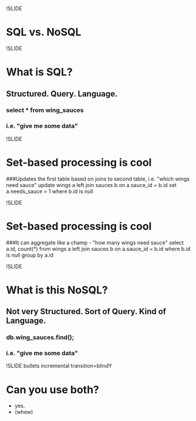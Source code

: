 !SLIDE
# SQL vs. NoSQL

!SLIDE
# What is SQL?
## Structured.  Query.  Language.
### select * from wing_sauces
### i.e. "give me some data"

!SLIDE
# Set-based processing is cool
###Updates the first table based on joins to second table, i.e. "which wings need sauce"
	update wings a
	left join sauces b
	on a.sauce_id = b.id
	set a.needs_sauce = 1
	where b.id is null

!SLIDE
# Set-based processing is cool
###It can aggregate like a champ - "how many wings need sauce"
	select a.id, count(*)
	from wings a
	left join sauces b
	on a.sauce_id = b.id
	where b.id is null
	group by a.id


!SLIDE
# What is this NoSQL?
## Not very Structured.  Sort of Query.  Kind of Language.
### db.wing_sauces.find();
### i.e. "give me some data"

!SLIDE bullets incremental transition=blindY
# Can you use both?

* yes.
* (whew)
